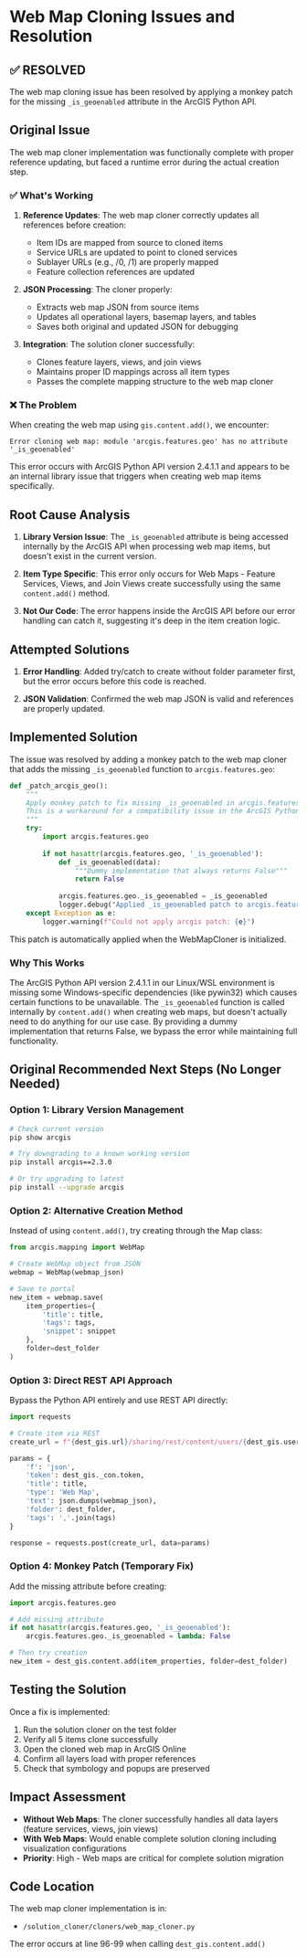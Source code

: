 # Web Map Cloning Issues and Resolution

## ✅ RESOLVED

The web map cloning issue has been resolved by applying a monkey patch for the missing `_is_geoenabled` attribute in the ArcGIS Python API.

## Original Issue

The web map cloner implementation was functionally complete with proper reference updating, but faced a runtime error during the actual creation step.

### ✅ What's Working

1. **Reference Updates**: The web map cloner correctly updates all references before creation:
   - Item IDs are mapped from source to cloned items
   - Service URLs are updated to point to cloned services
   - Sublayer URLs (e.g., /0, /1) are properly mapped
   - Feature collection references are updated

2. **JSON Processing**: The cloner properly:
   - Extracts web map JSON from source items
   - Updates all operational layers, basemap layers, and tables
   - Saves both original and updated JSON for debugging

3. **Integration**: The solution cloner successfully:
   - Clones feature layers, views, and join views
   - Maintains proper ID mappings across all item types
   - Passes the complete mapping structure to the web map cloner

### ❌ The Problem

When creating the web map using `gis.content.add()`, we encounter:

```
Error cloning web map: module 'arcgis.features.geo' has no attribute '_is_geoenabled'
```

This error occurs with ArcGIS Python API version 2.4.1.1 and appears to be an internal library issue that triggers when creating web map items specifically.

## Root Cause Analysis

1. **Library Version Issue**: The `_is_geoenabled` attribute is being accessed internally by the ArcGIS API when processing web map items, but doesn't exist in the current version.

2. **Item Type Specific**: This error only occurs for Web Maps - Feature Services, Views, and Join Views create successfully using the same `content.add()` method.

3. **Not Our Code**: The error happens inside the ArcGIS API before our error handling can catch it, suggesting it's deep in the item creation logic.

## Attempted Solutions

1. **Error Handling**: Added try/catch to create without folder parameter first, but the error occurs before this code is reached.

2. **JSON Validation**: Confirmed the web map JSON is valid and references are properly updated.

## Implemented Solution

The issue was resolved by adding a monkey patch to the web map cloner that adds the missing `_is_geoenabled` function to `arcgis.features.geo`:

```python
def _patch_arcgis_geo():
    """
    Apply monkey patch to fix missing _is_geoenabled in arcgis.features.geo.
    This is a workaround for a compatibility issue in the ArcGIS Python API.
    """
    try:
        import arcgis.features.geo
        
        if not hasattr(arcgis.features.geo, '_is_geoenabled'):
            def _is_geoenabled(data):
                """Dummy implementation that always returns False"""
                return False
            
            arcgis.features.geo._is_geoenabled = _is_geoenabled
            logger.debug("Applied _is_geoenabled patch to arcgis.features.geo")
    except Exception as e:
        logger.warning(f"Could not apply arcgis patch: {e}")
```

This patch is automatically applied when the WebMapCloner is initialized.

### Why This Works

The ArcGIS Python API version 2.4.1.1 in our Linux/WSL environment is missing some Windows-specific dependencies (like pywin32) which causes certain functions to be unavailable. The `_is_geoenabled` function is called internally by `content.add()` when creating web maps, but doesn't actually need to do anything for our use case. By providing a dummy implementation that returns False, we bypass the error while maintaining full functionality.

## Original Recommended Next Steps (No Longer Needed)

### Option 1: Library Version Management
```bash
# Check current version
pip show arcgis

# Try downgrading to a known working version
pip install arcgis==2.3.0

# Or try upgrading to latest
pip install --upgrade arcgis
```

### Option 2: Alternative Creation Method
Instead of using `content.add()`, try creating through the Map class:

```python
from arcgis.mapping import WebMap

# Create WebMap object from JSON
webmap = WebMap(webmap_json)

# Save to portal
new_item = webmap.save(
    item_properties={
        'title': title,
        'tags': tags,
        'snippet': snippet
    },
    folder=dest_folder
)
```

### Option 3: Direct REST API Approach
Bypass the Python API entirely and use REST API directly:

```python
import requests

# Create item via REST
create_url = f"{dest_gis.url}/sharing/rest/content/users/{dest_gis.users.me.username}/addItem"

params = {
    'f': 'json',
    'token': dest_gis._con.token,
    'title': title,
    'type': 'Web Map',
    'text': json.dumps(webmap_json),
    'folder': dest_folder,
    'tags': ','.join(tags)
}

response = requests.post(create_url, data=params)
```

### Option 4: Monkey Patch (Temporary Fix)
Add the missing attribute before creating:

```python
import arcgis.features.geo

# Add missing attribute
if not hasattr(arcgis.features.geo, '_is_geoenabled'):
    arcgis.features.geo._is_geoenabled = lambda: False

# Then try creation
new_item = dest_gis.content.add(item_properties, folder=dest_folder)
```

## Testing the Solution

Once a fix is implemented:

1. Run the solution cloner on the test folder
2. Verify all 5 items clone successfully
3. Open the cloned web map in ArcGIS Online
4. Confirm all layers load with proper references
5. Check that symbology and popups are preserved

## Impact Assessment

- **Without Web Maps**: The cloner successfully handles all data layers (feature services, views, join views)
- **With Web Maps**: Would enable complete solution cloning including visualization configurations
- **Priority**: High - Web maps are critical for complete solution migration

## Code Location

The web map cloner implementation is in:
- `/solution_cloner/cloners/web_map_cloner.py`

The error occurs at line 96-99 when calling `dest_gis.content.add()`